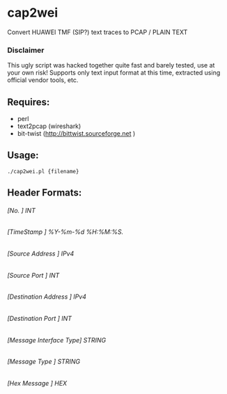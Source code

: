 cap2wei
=======

Convert HUAWEI TMF (SIP?) text traces to PCAP / PLAIN TEXT

### Disclaimer
This ugly script was hacked together quite fast and barely tested, use at your own risk!
Supports only text input format at this time, extracted using official vendor tools, etc.


## Requires:

- perl
- text2pcap (wireshark)
- bit-twist (http://bittwist.sourceforge.net )

## Usage:
```
./cap2wei.pl {filename}
```

## Header Formats:
###### 	[No.                   ] INT
###### 	[TimeStamp             ] %Y-%m-%d %H:%M:%S.
###### 	[Source Address        ] IPv4
###### 	[Source Port           ] INT
###### 	[Destination Address   ] IPv4
###### 	[Destination Port      ] INT
###### 	[Message Interface Type] STRING
###### 	[Message Type          ] STRING
###### 	[Hex Message           ] HEX

